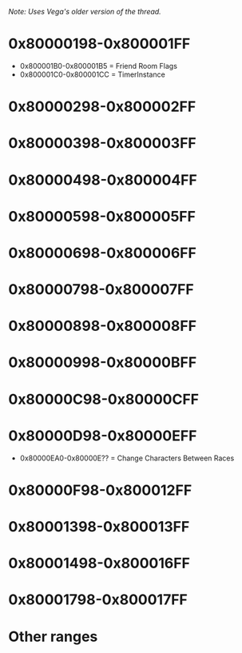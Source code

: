 *Note: Uses Vega's older version of the thread.*

# 0x80000198-0x800001FF
- 0x800001B0-0x800001B5 = Friend Room Flags
- 0x800001C0-0x800001CC = TimerInstance

# 0x80000298-0x800002FF

# 0x80000398-0x800003FF

# 0x80000498-0x800004FF

# 0x80000598-0x800005FF

# 0x80000698-0x800006FF

# 0x80000798-0x800007FF

# 0x80000898-0x800008FF

# 0x80000998-0x80000BFF

# 0x80000C98-0x80000CFF

# 0x80000D98-0x80000EFF
- 0x80000EA0-0x80000E?? = Change Characters Between Races

# 0x80000F98-0x800012FF

# 0x80001398-0x800013FF

# 0x80001498-0x800016FF

# 0x80001798-0x800017FF

# Other ranges
